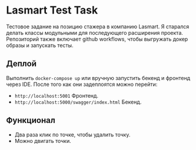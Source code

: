 # Lasmart Test Task
Тестовое задание на позицию стажера в компанию Lasmart. Я старался делать классы модульными для последующего расширения проекта. Репозиторий также включает github workflows, чтобы выгружать докер образы и запускать тесты.

## Деплой
Выполнить `docker-compose up` или вручную запустить бекенд и фронтенд через IDE. После того как они задеплоятся можно перейти:
- `http://localhost:5001` Фронтенд.
- `http://localhost:5000/swagger/index.html` Бекенд.

## Функционал
- Два раза клик по точке, чтобы удалить точку.
- Можно двигать точки.